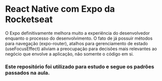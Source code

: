 # React Native com Expo da Rocketseat

O Expo definitivamente melhora muito a experiência do desenvolvedor enquanto o processo do desenvolvimento. O fato de já possuir métodos para navegação (expo-router), atalhos para gerenciamento de estado (useFocusEffect) aliviam a preocupação para decisões mais relevantes ao negócio que envolve a aplicação, não somente o código em si.

### Este repositório foi utilizado para estudo e segue os padrões passados na aula.

